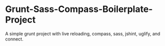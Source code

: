 Grunt-Sass-Compass-Boilerplate-Project
======================================

A simple grunt project with live reloading, compass, sass, jshint, uglify, and connect.
